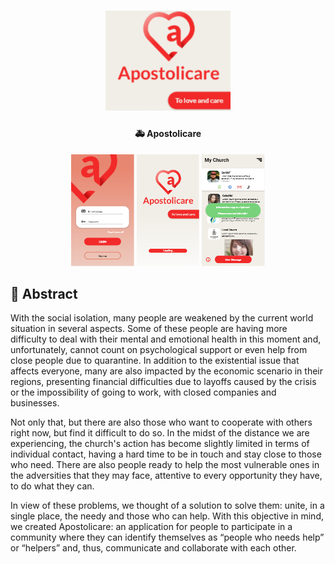 <h1 align="center">
    <img alt="apostolicare" title="apostolicare" src=".github/logo.png" width= "200px" />
</h1>

<h4 align="center">
    🚑 Apostolicare
</h4>


<p align="center">
  <img alt="loginPage" src=".github/loginPage.png" width="20%">
  <img alt="initialPage2" src=".github/initialPage2.png" width="20%">
  <img alt="home-usuarioA11" src=".github/home-usuarioA11.png" width="20%">
</p>

## 📜 Abstract
With the social isolation, many people are weakened by the current world situation in several aspects. Some of these people are having more difficulty to deal with their mental and emotional health in this moment and, unfortunately, cannot count on psychological support or even help from close people due to quarantine. In addition to the existential issue that affects everyone, many are also impacted by the economic scenario in their regions, presenting financial difficulties due to layoffs caused by the crisis or the impossibility of going to work, with closed companies and businesses.

Not only that, but there are also those who want to cooperate with others right now, but find it difficult to do so. In the midst of the distance we are experiencing, the church's action has become slightly limited in terms of individual contact, having a hard time to be in touch and stay close to those who need. There are also people ready to help the most vulnerable ones in the adversities that they may face, attentive to every opportunity they have, to do what they can.

In view of these problems, we thought of a solution to solve them: unite, in a single place, the needy and those who can help. With this objective in mind, we created Apostolicare: an application for people to participate in a community where they can identify themselves as “people who needs help” or “helpers” and, thus, communicate and collaborate with each other.

